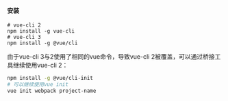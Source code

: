 #### 安装
```shell
# vue-cli 2
npm install -g vue-cli
# vue-cli 3
npm install -g @vue/cli
```
由于vue-cli 3与2使用了相同的vue命令，导致vue-cli 2被覆盖，可以通过桥接工具继续使用vue-cli 2：
```bash
npm install -g @vue/cli-init
# 可以继续使用vue init
vue init webpack project-name
```